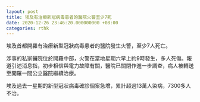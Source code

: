 ```yaml
---
layout: post
title: 埃及有治療新冠病毒患者的醫院火警至少7死
date: 2020-12-26 23:46:20.000000000 +08:00
categories: rthk
---
```


埃及首都開羅有治療新型冠狀病毒患者的醫院發生火警，至少7人死亡。

涉事的私家醫院位於開羅中部，火警在當地星期六早上約9時發生，多人死傷。報道引述消息指，初步相信與電力故障有關，醫院已關閉作進一步調查，病人被轉送至開羅一間公立醫院繼續治療。

埃及過去一星期的新型冠狀病毒確診個案急增，累計超過13萬人染病，7300多人不治。
